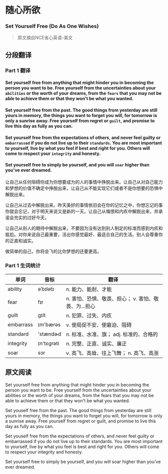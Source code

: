 # 随心所欲
### Set Yourself Free (Do As One Wishes)
>原文摘自NCE省心英语-美文

## 分段翻译

### Part 1 翻译

#### Set yourself free from anything that might hinder you in becoming the person you want to be. Free yourself from the uncertainties about your `abilities` or the worth of your dreams, from the `fears` that you may not be able to achieve them or that they won't be what you wanted.

#### Set yourself free from the past. The good things from yesterday are still yours in memory, the things you want to forget you will, for tomorrow is only a sunrise away. Free yourself from regret or `guilt`, and promise to live this day as fully as you can.

#### Set yourself free from the expectations of others, and never feel guilty or `embarrassed` if you do not live up to their `standards`. You are most important to yourself, live by what you feel if best and right for you. Others will come to respect your `integrity` and honesty.

#### Set yourself free to simply be yourself, and you will `soar` higher than you've ever dreamed.
让自己从任何阻碍你成为你想要成为的人的事情中挣脱出来。让自己从对自己能力和梦想的价值不确定中挣脱出来，让自己从不能实现它们或者不是你想要的恐惧中解脱出来。

让自己从过去中解脱出来。昨天美好的事情依旧会在你的记忆之中，你想忘记的事你就会忘记，对于明天来说又是新的一天。让自己从悔恨和内疚中解脱出来，并承诺会充实的过好今天。

让自己从别人的期待中解脱出来，不要因为没有达到别人制定的标准而感到内疚和尴尬。对你来说自己最重要，活出你感觉最好、最适合自己的生活。别人会尊重你的正直和诚实。

做简单的自己，你将会飞的比你梦想的还要更高。

### Part 1 生词统计
| 单词 | 音标 | 翻译 |
|-|-|-|
| ability | əˈbɪlətɪ | n. 能力、能耐、才能 |
| fear | fɪr | n. 害怕、恐惧、敬畏、担心； v. 害怕、敬畏、为...担心 |
| guilt | ɡɪlt | n. 犯罪、过失、内疚 |
| embarrass | ɪm'bærəs | v. 使局促不安、使窘迫、阻碍 |
| standard | 'stændɚd | n. 标准、水准、旗； adj. 标准的、合格的 |
| integrity | ɪn'tɛɡrəti | n. 完整、正直、诚实、廉正 |
| soar | sɔr | v. 高飞、高耸、往上飞舞； n. 高飞、高涨 |

## 原文阅读

Set yourself free from anything that might hinder you in becoming the person you want to be. Free yourself from the uncertainties about your abilities or the worth of your dreams, from the fears that you may not be able to achieve them or that they won't be what you wanted.

Set youself free from the past. The good things from yesterday are still yours in memory, the things you want to forget you will, for tomorrow is only a sunrise away. Free yourself from regret or guilt, and promise to live this day as fully as you can.

Set youself free from the expectations of others, and never feel guilty or embarrassed if you do not live up to their standards. You are most important to yourself, live by what you feel is best and right for you. Others will come to respect your integrity and honesty.

Set yourself free to simply be yourself, and you will soar higher than you've ever dreamed.